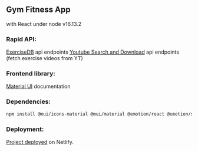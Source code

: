 ## Gym Fitness App
with React under node v16.13.2

### Rapid API:
[ExerciseDB](https://rapidapi.com/justin-WFnsXH_t6/api/exercisedb) api endpoints
[Youtube Search and Download](https://rapidapi.com/h0p3rwe/api/youtube-search-and-download/) api endpoints (fetch exercise videos from YT)

### Frontend library:
[Material UI](https://mui.com/material-ui/getting-started/overview/) documentation

### Dependencies:

```bash
npm install @mui/icons-material @mui/material @emotion/react @emotion/styled react-horizontal-scrolling-menu react-loader-spinner
```

### Deployment:
[Project deployed](https://my-fitness.netlify.app) on Netlify.